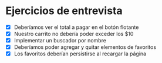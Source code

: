 # Ejercicios de entrevista

- [X] Deberíamos ver el total a pagar en el botón flotante
- [X] Nuestro carrito no debería poder exceder los $10
- [X] Implementar un buscador por nombre
- [X] Deberíamos poder agregar y quitar elementos de favoritos
- [X] Los favoritos deberían persistirse al recargar la página
